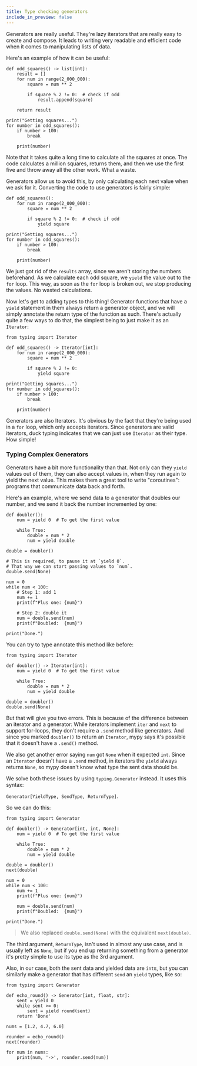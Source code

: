 ```yaml
---
title: Type checking generators
include_in_preview: false
---
```


Generators are really useful. They're lazy iterators that are really easy to
create and compose. It leads to writing very readable and efficient code when it
comes to manipulating lists of data.

Here's an example of how it can be useful:

```{.python .example .mypy-strict}
def odd_squares() -> list[int]:
    result = []
    for num in range(2_000_000):
        square = num ** 2

        if square % 2 != 0:  # check if odd
            result.append(square)

    return result

print("Getting squares...")
for number in odd_squares():
    if number > 100:
        break

    print(number)
```

Note that it takes quite a long time to calculate all the squares at once. The
code calculates a million squares, returns them, and then we use the first five
and throw away all the other work. What a waste.

Generators allow us to avoid this, by only calculating each next value when we
ask for it. Converting the code to use generators is fairly simple:

```{.python .example .mypy-strict}
def odd_squares():
    for num in range(2_000_000):
        square = num ** 2

        if square % 2 != 0:  # check if odd
            yield square

print("Getting squares...")
for number in odd_squares():
    if number > 100:
        break

    print(number)
```

We just got rid of the `results` array, since we aren't storing the numbers
beforehand. As we calculate each odd square, we `yield` the value out to the
`for` loop. This way, as soon as the `for` loop is broken out, we stop producing
the values. No wasted calculations.

Now let's get to adding types to this thing! Generator functions that have a
`yield` statement in them always return a generator object, and we will simply
annotate the return type of the function as such. There's actually quite a few
ways to do that, the simplest being to just make it as an `Iterator`:

```{.python .example .mypy-strict}
from typing import Iterator

def odd_squares() -> Iterator[int]:
    for num in range(2_000_000):
        square = num ** 2

        if square % 2 != 0:
            yield square

print("Getting squares...")
for number in odd_squares():
    if number > 100:
        break

    print(number)
```

Generators are also Iterators. It's obvious by the fact that they're being used
in a `for` loop, which only accepts iterators. Since generators are valid
iterators, duck typing indicates that we can just use `Iterator` as their type.
How simple!

### Typing Complex Generators

Generators have a bit more functionality than that. Not only can they `yield`
values out of them, they can also accept values in, when they run again to yield
the next value. This makes them a great tool to write "coroutines": programs
that communicate data back and forth.

Here's an example, where we send data to a generator that doubles our number,
and we send it back the number incremented by one:

```{.python .example .mypy-strict}
def doubler():
    num = yield 0  # To get the first value

    while True:
        double = num * 2
        num = yield double

double = doubler()

# This is required, to pause it at `yield 0`.
# That way we can start passing values to `num`.
double.send(None)

num = 0
while num < 100:
    # Step 1: add 1
    num += 1
    print(f"Plus one: {num}")

    # Step 2: double it
    num = double.send(num)
    print(f"Doubled:  {num}")

print("Done.")
```

You can try to type annotate this method like before:

```{.python .example .mypy-strict}
from typing import Iterator

def doubler() -> Iterator[int]:
    num = yield 0  # To get the first value

    while True:
        double = num * 2
        num = yield double

double = doubler()
double.send(None)
```

But that will give you two errors. This is because of the difference between an
iterator and a generator: While iterators implement `iter` and `next` to support
for-loops, they don't require a `.send` method like generators. And since you
marked `doubler()` to return an `Iterator`, mypy says it's possible that it
doesn't have a `.send()` method.

We also get another error saying `num` got `None` when it expected `int`. Since
an `Iterator` doesn't have a `.send` method, in iterators the `yield` always
returns `None`, so mypy doesn't know what type the sent data should be.

We solve both these issues by using `typing.Generator` instead. It uses this
syntax:

`Generator[YieldType, SendType, ReturnType]`.

So we can do this:

```{.python .example .mypy-strict}
from typing import Generator

def doubler() -> Generator[int, int, None]:
    num = yield 0  # To get the first value

    while True:
        double = num * 2
        num = yield double

double = doubler()
next(double)

num = 0
while num < 100:
    num += 1
    print(f"Plus one: {num}")

    num = double.send(num)
    print(f"Doubled:  {num}")

print("Done.")
```

> We also replaced `double.send(None)` with the equivalent `next(double)`.

The third argument, `ReturnType`, isn't used in almost any use case, and is
usually left as `None`, but if you end up returning something from a generator
it's pretty simple to use its type as the 3rd argument.

Also, in our case, both the sent data and yielded data are `int`s, but you can
similarly make a generator that has different `send` an `yield` types, like so:

```{.python .example .mypy-strict}
from typing import Generator

def echo_round() -> Generator[int, float, str]:
    sent = yield 0
    while sent >= 0:
        sent = yield round(sent)
    return 'Done'

nums = [1.2, 4.7, 6.0]

rounder = echo_round()
next(rounder)

for num in nums:
    print(num, '->', rounder.send(num))
```
